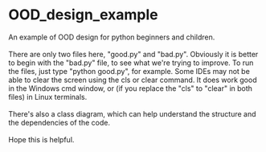# OOD_design_example
An example of OOD design for python beginners and children.<br/><br/>
There are only two files here, "good.py" and "bad.py". Obviously it is better to begin with the "bad.py" file, to see what we're trying to improve. To run the files, just type "python good.py", for example. Some IDEs may not be able to clear the screen using the cls or clear command. It does work good in the Windows cmd window, or (if you replace the "cls" to "clear" in both files) in Linux terminals.<br/><br/>
There's also a class diagram, which can help understand the structure and the dependencies of the code.<br/><br/>
Hope this is helpful.
